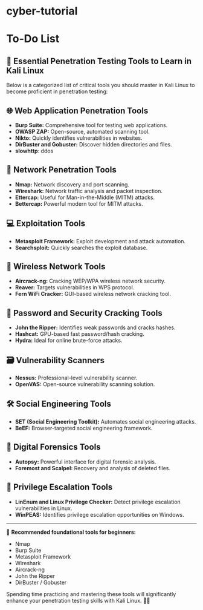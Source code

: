 # cyber-tutorial
 
# To-Do List

## 🐧 **Essential Penetration Testing Tools to Learn in Kali Linux**

Below is a categorized list of critical tools you should master in Kali Linux to become proficient in penetration testing:

## 🌐 **Web Application Penetration Tools**
- **Burp Suite:** Comprehensive tool for testing web applications.
- **OWASP ZAP:** Open-source, automated scanning tool.
- **Nikto:** Quickly identifies vulnerabilities in websites.
- **DirBuster and Gobuster:** Discover hidden directories and files.
- **slowhttp**: ddos

## 📡 **Network Penetration Tools**
- **Nmap:** Network discovery and port scanning.
- **Wireshark:** Network traffic analysis and packet inspection.
- **Ettercap:** Useful for Man-in-the-Middle (MITM) attacks.
- **Bettercap:** Powerful modern tool for MITM attacks.

## 💻 **Exploitation Tools**
- **Metasploit Framework:** Exploit development and attack automation.
- **Searchsploit:** Quickly searches the exploit database.

## 🔐 **Wireless Network Tools**
- **Aircrack-ng:** Cracking WEP/WPA wireless network security.
- **Reaver:** Targets vulnerabilities in WPS protocol.
- **Fern WiFi Cracker:** GUI-based wireless network cracking tool.

## 🎯 **Password and Security Cracking Tools**
- **John the Ripper:** Identifies weak passwords and cracks hashes.
- **Hashcat:** GPU-based fast password/hash cracking.
- **Hydra:** Ideal for online brute-force attacks.

## 🗃️ **Vulnerability Scanners**
- **Nessus:** Professional-level vulnerability scanner.
- **OpenVAS:** Open-source vulnerability scanning solution.

## 🛠️ **Social Engineering Tools**
- **SET (Social Engineering Toolkit):** Automates social engineering attacks.
- **BeEF:** Browser-targeted social engineering framework.

## 🐞 **Digital Forensics Tools**
- **Autopsy:** Powerful interface for digital forensic analysis.
- **Foremost and Scalpel:** Recovery and analysis of deleted files.

## 🚩 **Privilege Escalation Tools**
- **LinEnum and Linux Privilege Checker:** Detect privilege escalation vulnerabilities in Linux.
- **WinPEAS:** Identifies privilege escalation opportunities on Windows.

---

📌 **Recommended foundational tools for beginners:**
- Nmap
- Burp Suite
- Metasploit Framework
- Wireshark
- Aircrack-ng
- John the Ripper
- DirBuster / Gobuster

Spending time practicing and mastering these tools will significantly enhance your penetration testing skills with Kali Linux. 🚀😊



